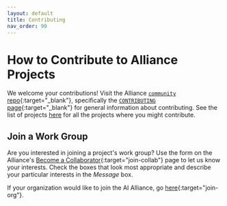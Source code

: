 ```yaml
---
layout: default
title: Contributing
nav_order: 90
---
```


# How to Contribute to Alliance Projects

We welcome your contributions! Visit the Alliance [`community` repo](https://github.com/The-AI-Alliance/community/){:target="_blank"}, specifically the [`CONTRIBUTING` page](https://github.com/The-AI-Alliance/community/blob/main/CONTRIBUTING.md){:target="_blank"} for general information about contributing. See the list of projects [here]({{site.baseurl}}/index/) for all the projects where you might contribute.

## Join a Work Group

Are you interested in joining a project's work group? Use the form on the Alliance's [Become a Collaborator](https://thealliance.ai/become-a-collaborator){:target="join-collab"} page to let us know your interests. Check the boxes that look most appropriate and describe your particular interests in the _Message_ box.

If your organization would like to join the AI Alliance, go [here](https://thealliance.ai/membership){:target="join-org"}.
